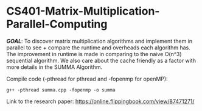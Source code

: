 # CS401-Matrix-Multiplication-Parallel-Computing

__*GOAL*__: To discover matrix multiplication algorithms and implement them in parallel to see + compare the runtime and overheads each algorithm has. The improvement in runtime is made in comparing to the naive O(n^3) sequential algorithm. We also care about the cache friendly as a factor with more details in the SUMMA Algorithm. 

Compile code (-pthread for pthread and -fopenmp for openMP):
```
g++ -pthread summa.cpp -fopenmp -o summa
```
Link to the research paper: https://online.flippingbook.com/view/87471271/
